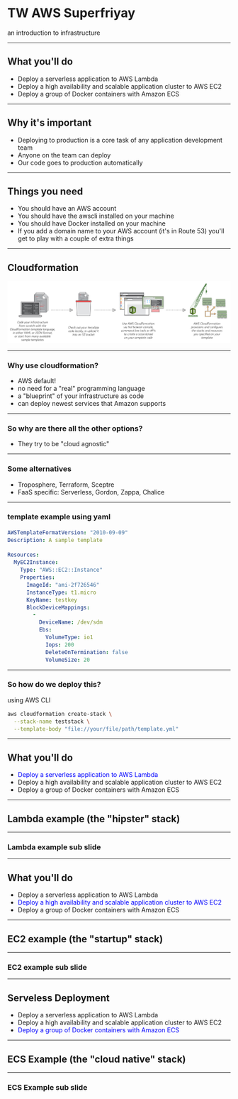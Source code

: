 # TW AWS Superfriyay

an introduction to infrastructure

---

## What you'll do

- Deploy a serverless application to AWS Lambda
- Deploy a high availability and scalable application cluster to AWS EC2
- Deploy a group of Docker containers with Amazon ECS

---

## Why it's important

- Deploying to production is a core task of any application development team
- Anyone on the team can deploy
- Our code goes to production automatically

---

## Things you need

- You should have an AWS account
- You should have the awscli installed on your machine
- You should have Docker installed on your machine
- If you add a domain name to your AWS account (it's in Route 53) you'll get to play with a couple of extra things

---

## Cloudformation

![cloudformation](/img/how-cloudformation-works.png)

---


### Why use cloudformation?

- AWS default!
- no need for a "real" programming language
- a "blueprint" of your infrastructure as code
- can deploy newest services that Amazon supports

---


### So why are there all the other options?

- They try to be "cloud agnostic"

---

### Some alternatives

- Troposphere, Terraform, Sceptre
- FaaS specific: Serverless, Gordon, Zappa, Chalice

---

### template example using yaml

```yaml
AWSTemplateFormatVersion: "2010-09-09"
Description: A sample template

Resources:
  MyEC2Instance:
    Type: "AWS::EC2::Instance"
    Properties:
      ImageId: "ami-2f726546"
      InstanceType: t1.micro
      KeyName: testkey
      BlockDeviceMappings:
        -
          DeviceName: /dev/sdm
          Ebs:
            VolumeType: io1
            Iops: 200
            DeleteOnTermination: false
            VolumeSize: 20
```

---

### So how do we deploy this?

using AWS CLI

```bash
aws cloudformation create-stack \
  --stack-name teststack \
  --template-body "file://your/file/path/template.yml"
```

---

## What you'll do

- <span style="color:blue">Deploy a serverless application to AWS Lambda</span>
- Deploy a high availability and scalable application cluster to AWS EC2
- Deploy a group of Docker containers with Amazon ECS

---

## Lambda example (the "hipster" stack)

---


### Lambda example sub slide

---

## What you'll do

- Deploy a serverless application to AWS Lambda
- <span style="color:blue">Deploy a high availability and scalable application cluster to AWS EC2</span>
- Deploy a group of Docker containers with Amazon ECS

---

## EC2 example (the "startup" stack)

---


### EC2 example sub slide

---

## Serveless Deployment

- Deploy a serverless application to AWS Lambda
- Deploy a high availability and scalable application cluster to AWS EC2
- <span style="color:blue">Deploy a group of Docker containers with Amazon ECS</span>

---

## ECS Example (the "cloud native" stack)

---

### ECS Example sub slide
